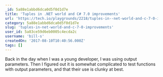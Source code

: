 ```yaml
---
_id: 5a88e1abbd6dca0d5f0d1d7e
title: 'Tuples in .NET world and C# 7.0 improvements'
url: 'https://tech.io/playgrounds/2218/tuples-in--net-world-and-c-7-0-improvements'
category: 5a88e1abbd6dca0d5f0d1d7e
slug: 'tuples-in-net-world-and-c-7-0-improvements'
user_id: 5a83ce59d6eb0005c4ecda2c
username: 'bill-s'
createdOn: '2017-08-10T10:40:56.000Z'
tags: []
---
```


Back in the day when I was a young developer, I was using output parameters. Then I figured out it is somewhat complicated to test functions with output parameters, and that their use is clunky at best. 
